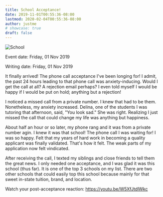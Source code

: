 ```yaml
---
title: School Acceptance!
date: 2019-11-01T00:55:36-08:00
lastmod: 2020-02-04T00:55:36-08:00
author: justme
# showcase: true
draft: false
---
```


![School](/img/school.jpg)

<!--more-->

Event date: Friday, 01 Nov 2019

Writing date: Friday, 01 Nov 2019


It finally arrived! The phone call acceptance I've been longing for! I admit, the past 24 hours leading to that phone call was anxiety-inducing. Would I get the call at all? A rejection email perhaps? I  even told myself I would be happy if I would be put on hold; anything but a rejection!

I noticed a missed call from a private number. I knew that had to be them. Nonetheless, my anxiety increased. Delina, one of the students I was tutoring that afternoon, said, "You look sad." She was right. Realizing I just missed the call that could change my life was anything but happiness.

About half an hour or so later, my phone rang and it was from a private number agin. I knew it was that school! The phone call I was waiting for! I was so happy. Felt that my years of hard work in becoming a quality applicant was finally validated. That's how it felt. The weak parts of my application now felt vindicated. 

After receiving the call,  I texted  my siblings and close friends to tell them the great news. I only needed one acceptance, and I was glad it was this school (thus far). It is one of the top 3 schools on my list. There are  two other schools that could easily top this school because mainly for that sweet in-state tuition, brand, and location. 

Watch your post-acceptance reaction: https://youtu.be/W5XfJtdlWkc
